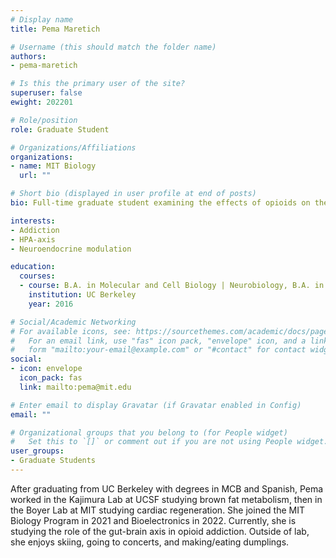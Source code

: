 ```yaml
---
# Display name
title: Pema Maretich

# Username (this should match the folder name)
authors:
- pema-maretich

# Is this the primary user of the site?
superuser: false
ewight: 202201

# Role/position
role: Graduate Student

# Organizations/Affiliations
organizations:
- name: MIT Biology
  url: ""

# Short bio (displayed in user profile at end of posts)
bio: Full-time graduate student examining the effects of opioids on the gut-brain axis.

interests:
- Addiction
- HPA-axis
- Neuroendocrine modulation

education:
  courses:
  - course: B.A. in Molecular and Cell Biology | Neurobiology, B.A. in Spanish
    institution: UC Berkeley
    year: 2016

# Social/Academic Networking
# For available icons, see: https://sourcethemes.com/academic/docs/page-builder/#icons
#   For an email link, use "fas" icon pack, "envelope" icon, and a link in the
#   form "mailto:your-email@example.com" or "#contact" for contact widget.
social:
- icon: envelope
  icon_pack: fas
  link: mailto:pema@mit.edu

# Enter email to display Gravatar (if Gravatar enabled in Config)
email: ""

# Organizational groups that you belong to (for People widget)
#   Set this to `[]` or comment out if you are not using People widget.
user_groups:
- Graduate Students
---
```


After graduating from UC Berkeley with degrees in MCB and Spanish, Pema worked in the Kajimura Lab at UCSF studying brown fat metabolism, then in the Boyer Lab at MIT studying cardiac regeneration. She joined the MIT Biology Program in 2021 and Bioelectronics in 2022. Currently, she is studying the role of the gut-brain axis in opioid addiction.  Outside of lab, she enjoys skiing, going to concerts, and making/eating dumplings. 
